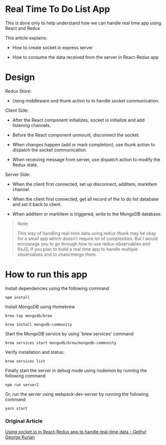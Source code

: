 # Real Time To Do List App

This is done only to help understand how we can handle real time app using React and Redux

This article explains:

- How to create socket.io express server

- How to consume the data received from the server in React-Redux app

# Design

Redux Store:

- Using middleware and thunk action to  to handle socket communication.

Client Side:

- After the React component initializes, socket io initialize and add listening channels.

- Before the React component unmount, disconnect the socket.

- When changes happen (add or mark completion), use thunk action to dispatch the socket communication.

- When receiving message from server, use dispatch action to modify the Redux state.

Server Side:

- When the client first connected, set up disconnect, addItem, markItem channel.

- When the client first connected, get all record of the to do list database and set it back to client.

- When addItem or markItem is triggered, write to the MongoDB database.

>
> Note:
>
> This way of handling real-time data using redux-thunk may be okay for a small app which doesn’t require lot of complexities. But I would encourage you to go through how to use redux-observables and RxJS, if you plan to build a real time app to handle multiple observables and to chain/merge them.

# How to run this app

Install dependencies using the following command

```
npm install
```

Install MongoDB using Homebrew

```
brew tap mongodb/brew

brew install mongodb-community
```

Start the MongoDB service by using 'brew services' command

```
brew services start mongodb/brew/mongodb-community
```

Verify installation and status:
```
brew services list
```

Finally start the server in debug mode using nodemon by running the following command
```
npm run server2
```

Or, run the server using webpack-dev-server by running the following command
```
yarn start
```

### Original Article

[Using socket.io in React-Redux app to handle real-time data - Gethyl George Kurian](https://medium.com/@gethylgeorge/using-socket-io-in-react-redux-app-to-handle-real-time-data-c0e734297795)